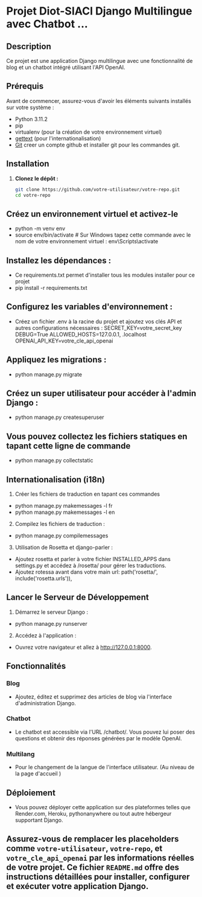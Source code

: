 # Projet Diot-SIACI Django Multilingue avec Chatbot ...

## Description

Ce projet est une application Django multilingue avec une fonctionnalité de blog et un chatbot intégré utilisant l'API OpenAI.

## Prérequis

Avant de commencer, assurez-vous d'avoir les éléments suivants installés sur votre système :

- Python 3.11.2
- pip
- virtualenv  (pour la création de votre environnement virtuel)
- [gettext](https://www.gnu.org/software/gettext/) (pour l'internationalisation)
- [Git](https://git-scm.com/) creer un compte github et installer git pour les commandes git.

## Installation

1. **Clonez le dépôt :**

   ```bash
   git clone https://github.com/votre-utilisateur/votre-repo.git
   cd votre-repo

## Créez un environnement virtuel et activez-le
- python -m venv env
- source env/bin/activate  # Sur Windows tapez cette commande avec le nom de votre environnement      virtuel : env\Scripts\activate

## Installez les dépendances :
- Ce requirements.txt permet d'installer tous les modules installer pour ce projet
- pip install -r requirements.txt

## Configurez les variables d'environnement :
- Créez un fichier .env à la racine du projet et ajoutez vos clés API et autres configurations nécessaires :
    SECRET_KEY=votre_secret_key
    DEBUG=True
    ALLOWED_HOSTS=127.0.0.1, .localhost
    OPENAI_API_KEY=votre_cle_api_openai

## Appliquez les migrations :
- python manage.py migrate

## Créez un super utilisateur pour accéder à l'admin Django :
- python manage.py createsuperuser

## Vous pouvez collectez les fichiers statiques en tapant cette ligne de commande
- python manage.py collectstatic

## Internationalisation (i18n)
1. Créer les fichiers de traduction en tapant ces commandes 
- python manage.py makemessages -l fr
- python manage.py makemessages -l en

2. Compilez les fichiers de traduction :
- python manage.py compilemessages  

3. Utilisation de Rosetta et django-parler :
- Ajoutez rosetta et parler à votre fichier INSTALLED_APPS dans settings.py et accédez à /rosetta/ pour gérer les traductions.  
- Ajoutez rotessa avant dans votre main url: path('rosetta/', include('rosetta.urls')),

## Lancer le Serveur de Développement
1. Démarrez le serveur Django :
- python manage.py runserver

2. Accédez à l'application :
- Ouvrez votre navigateur et allez à http://127.0.0.1:8000.

## Fonctionnalités
### Blog
- Ajoutez, éditez et supprimez des articles de blog via l'interface d'administration Django.

### Chatbot
- Le chatbot est accessible via l'URL /chatbot/. Vous pouvez lui poser des questions et obtenir des réponses générées par le modèle OpenAI.

### Multilang
- Pour le changement de la langue de l'interface utilisateur. (Au niveau de la page d'accueil )

## Déploiement
- Vous pouvez déployer cette application sur des plateformes telles que Render.com, Heroku, pythonanywhere ou tout autre hébergeur supportant Django.

## Assurez-vous de remplacer les placeholders comme `votre-utilisateur`, `votre-repo`, et `votre_cle_api_openai` par les informations réelles de votre projet. Ce fichier `README.md` offre des instructions détaillées pour installer, configurer et exécuter votre application Django. 


